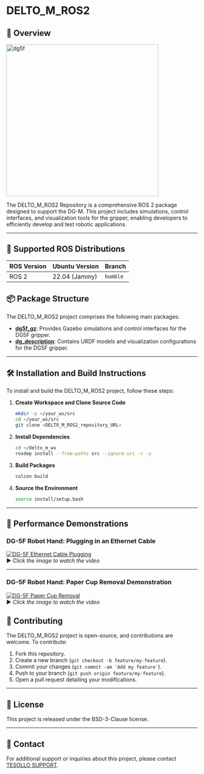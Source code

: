 # DELTO_M_ROS2 

## 📌 Overview

<img src="/dg_description/image/dg5f_1.png" alt="dg5f" width="400px"/>

The DELTO_M_ROS2 Repository is a comprehensive ROS 2 package designed to support the DG-M. This project includes simulations, control interfaces, and visualization tools for the gripper, enabling developers to efficiently develop and test robotic applications.

---

## 📌 **Supported ROS Distributions**

|  **ROS Version** |  **Ubuntu Version** |  **Branch** |
|------------------|----------------------|---------------|
| ROS 2            | 22.04 (Jammy)        | `humble`      |


## 📦 Package Structure

The DELTO_M_ROS2 project comprises the following main packages:

- [**dg5f_gz**](/dg5f_gz/): Provides Gazebo simulations and control interfaces for the DG5F gripper. 
- [**dg_description**](/dg_description/): Contains URDF models and visualization configurations for the DG5F gripper.

---

## 🛠️ Installation and Build Instructions

To install and build the DELTO_M_ROS2 project, follow these steps:

1. **Create Workspace and Clone Source Code**

   ```bash
   mkdir -p ~/your_ws/src
   cd ~/your_ws/src
   git clone <DELTO_M_ROS2_repository_URL>
   ```

2. **Install Dependencies**

   ```bash
   cd ~/delto_m_ws
   rosdep install --from-paths src --ignore-src -r -y
   ```

3. **Build Packages**

   ```bash
   colcon build
   ```

4. **Source the Environment**

   ```bash
   source install/setup.bash
   ```

---

## 🎯 **Performance Demonstrations**

### **DG-5F Robot Hand: Plugging in an Ethernet Cable**

[![DG-5F Ethernet Cable Plugging](https://img.youtube.com/vi/pi-aJvU8Jug/sddefault.jpg)](https://www.youtube.com/watch?v=pi-aJvU8Jug)  
▶️ *Click the image to watch the video*

---

### **DG-5F Robot Hand: Paper Cup Removal Demonstration**

[![DG-5F Paper Cup Removal](https://img.youtube.com/vi/MlUSlto5R9U/sddefault.jpg)](https://www.youtube.com/watch?v=MlUSlto5R9U)  
▶️ *Click the image to watch the video*

## 🤝 Contributing

The DELTO_M_ROS2 project is open-source, and contributions are welcome. To contribute:

1. Fork this repository.
2. Create a new branch (`git checkout -b feature/my-feature`).
3. Commit your changes (`git commit -am 'Add my feature'`).
4. Push to your branch (`git push origin feature/my-feature`).
5. Open a pull request detailing your modifications.

---

## 📄 License

This project is released under the BSD-3-Clause license.

---

## 📧 Contact

For additional support or inquiries about this project, please contact [TESOLLO SUPPORT](mailto:support@tesollo.com). 